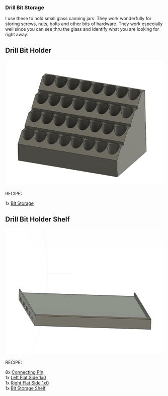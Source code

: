 ### Drill Bit Storage

I use these to hold small glass canning jars.  They work wonderfully for storing screws, nuts, bolts and other bits of hardware. They work especially well since you can see thru the glass and identify what you are looking for right away.

## Drill Bit Holder
<img src="DrillBitHolder.png" height="400"/>
                
RECIPE: 

1x [Bit Storage](DrillBitHolder.stl)

## Drill Bit Holder Shelf
<img src="DrillBitShelf.png" height="400"/>

RECIPE: 

8x [Connecting Pin](https://github.com/aderusha/DDD-Printable-Wall-Control-System/blob/main/Accessories/4x10x8mm%20Pin.stl)<br>
1x [Left Flat Side 1x0](https://github.com/aderusha/DDD-Printable-Wall-Control-System/blob/main/Sidepieces/Flats/1x0%20Flat%20Left.stl)<br>
1x [Right Flat Side 1x0](https://github.com/aderusha/DDD-Printable-Wall-Control-System/blob/main/Sidepieces/Flats/1x0%20Flat%20Right.stl)<br>
1x [Bit Storage Shelf](DrillBitShelf.stl)
